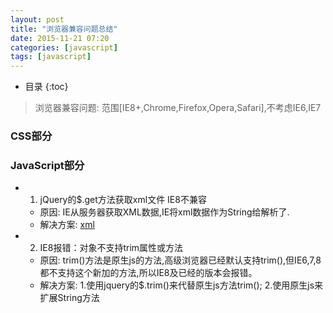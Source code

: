 ```yaml
---
layout: post
title: "浏览器兼容问题总结"
date: 2015-11-21 07:20
categories: [javascript]
tags: [javascript]
---
```


*  目录
{:toc}

> 浏览器兼容问题: 范围[IE8+,Chrome,Firefox,Opera,Safari],不考虑IE6,IE7

### CSS部分


### JavaScript部分

   - 1. jQuery的$.get方法获取xml文件 IE8不兼容
       - 原因:  IE从服务器获取XML数据,IE将xml数据作为String给解析了.
       - 解决方案:  [xml](http://blog.csdn.net/wu_huiwen/article/details/6222554)
    
   - 2. IE8报错：对象不支持trim属性或方法
       - 原因: trim()方法是原生js的方法,高级浏览器已经默认支持trim(),但IE6,7,8都不支持这个新加的方法,所以IE8及已经的版本会报错。
       - 解决方案: 1.使用jquery的$.trim()来代替原生js方法trim();
                 2.使用原生js来扩展String方法 